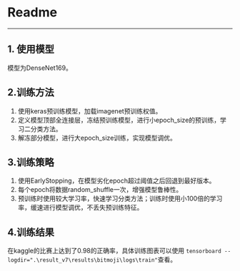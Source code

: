 # Readme

---

## 1. 使用模型

模型为DenseNet169。

## 2.训练方法

1. 使用keras预训练模型，加载imagenet预训练权值。
2. 定义模型顶部全连接层，冻结预训练模型，进行小epoch_size的预训练，学习二分类方法。
3. 解冻部分模型，进行大epoch_size训练，实现模型调优。

## 3.训练策略

1. 使用EarlyStopping，在模型劣化epoch超过阈值之后回退到最好版本。
2. 每个epoch将数据random_shuffle一次，增强模型鲁棒性。
3. 预训练时使用较大学习率，快速学习分类方法；训练时使用小100倍的学习率，缓速进行模型调优，不丢失预训练特征。

## 4.训练结果

在kaggle的比赛上达到了0.98的正确率，具体训练图表可以使用 `tensorboard --logdir=".\result_v7\results\bitmoji\logs\train"`查看。